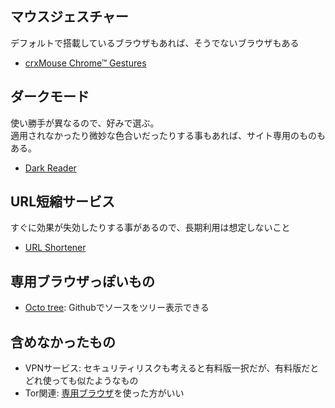 ## マウスジェスチャー
デフォルトで搭載しているブラウザもあれば、そうでないブラウザもある

- [crxMouse Chrome™ Gestures](https://chrome.google.com/webstore/detail/crxmouse-chrome-gestures/jlgkpaicikihijadgifklkbpdajbkhjo?hl=ja)

## ダークモード
使い勝手が異なるので、好みで選ぶ。  
適用されなかったり微妙な色合いだったりする事もあれば、サイト専用のものもある。

- [Dark Reader](https://chrome.google.com/webstore/detail/dark-reader/eimadpbcbfnmbkopoojfekhnkhdbieeh)

## URL短縮サービス
すぐに効果が失効したりする事があるので、長期利用は想定しないこと

- [URL Shortener](https://chrome.google.com/webstore/detail/url-shortener/godoifjoiadanijplaghmhgfeffnblib?hl=ja)

## 専用ブラウザっぽいもの
- [Octo tree](https://chrome.google.com/webstore/detail/octotree-github-code-tree/bkhaagjahfmjljalopjnoealnfndnagc?hl=ja): Githubでソースをツリー表示できる

## 含めなかったもの
- VPNサービス: セキュリティリスクも考えると有料版一択だが、有料版だとどれ使っても似たようなもの
- Tor関連: [専用ブラウザ](https://www.torproject.org/)を使った方がいい

